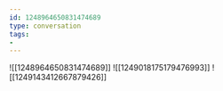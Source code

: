 ```yaml
---
id: 1248964650831474689
type: conversation
tags:
- 
---
```

![[1248964650831474689]]
![[1249018175179476993]]
![[1249143412667879426]]

